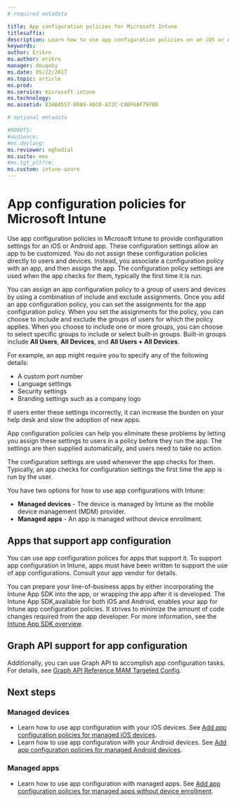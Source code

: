 ```yaml
---
# required metadata

title: App configuration policies for Microsoft Intune
titlesuffix: 
description: Learn how to use app configuration policies on an iOS or Android device in Microsoft Intune.
keywords:
author: Erikre
ms.author: erikre
manager: dougeby
ms.date: 05/22/2017
ms.topic: article
ms.prod:
ms.service: microsoft-intune
ms.technology:
ms.assetid: 834B4557-80A9-48C0-A72C-C98F6AF79708

# optional metadata 

#ROBOTS:
#audience:
#ms.devlang:
ms.reviewer: mghadial
ms.suite: ems
#ms.tgt_pltfrm:
ms.custom: intune-azure
---
```


# App configuration policies for Microsoft Intune

Use app configuration policies in Microsoft Intune to provide configuration settings for an iOS or Android app. These configuration settings allow an app to be customized. You do not assign these configuration policies directly to users and devices. Instead, you associate a configuration policy with an app, and then assign the app. The configuration policy settings are used when the app checks for them, typically the first time it is run.

You can assign an app configuration policy to a group of users and devices by using a combination of include and exclude assignments. Once you add an app configuration policy, you can set the assignments for the app configuration policy. When you set the assignments for the policy, you can choose to include and exclude the groups of users for which the policy applies. When you choose to include one or more groups, you can choose to select specific groups to include or select built-in groups. Built-in groups include **All Users**, **All Devices**, and **All Users + All Devices**.

For example, an app might require you to specify any of the following details:

- A custom port number
- Language settings
- Security settings
- Branding settings such as a company logo

If users enter these settings incorrectly, it can increase the burden on your help desk and slow the adoption of new apps.

App configuration policies can help you eliminate these problems by letting you assign these settings to users in a policy before they run the app. The settings are then supplied automatically, and users need to take no action.

The configuration settings are used whenever the app checks for them. Typically, an app checks for configuration settings the first time the app is run by the user.

You have two options for how to use app configurations with Intune:
 - **Managed devices** - The device is managed by Intune as the mobile device management (MDM) provider.
 - **Managed apps** - An app is managed without device enrollment.

## Apps that support app configuration

You can use app configuration polices for apps that support it. To support app configuration in Intune, apps must have been written to support the use of app configurations. Consult your app vendor for details.

You can prepare your line-of-business apps by either incorporating the Intune App SDK into the app, or wrapping the app after it is developed. The Intune App SDK,available for both iOS and Android, enables your app for Intune app configuration policies. It strives to minimize the amount of code changes required from the app developer. For more information, see the [Intune App SDK overview](app-sdk.md).

## Graph API support for app configuration

Additionally, you can use Graph API to accomplish app configuration tasks. For details, see [Graph API Reference MAM Targeted Config](https://graph.microsoft.io/docs/api-reference/beta/api/intune_mam_targetedmanagedappconfiguration_create).

## Next steps

### Managed devices

 - Learn how to use app configuration with your iOS devices.  See [ Add app configuration policies for managed iOS devices](app-configuration-policies-use-ios.md).
 - Learn how to use app configuration with your Android devices.  See [Add app configuration policies for managed Android devices](app-configuration-policies-use-android.md).

### Managed apps

 - Learn how to use app configuration with managed apps. See [Add app configuration policies for managed apps without device enrollment](app-configuration-policies-managed-app.md).